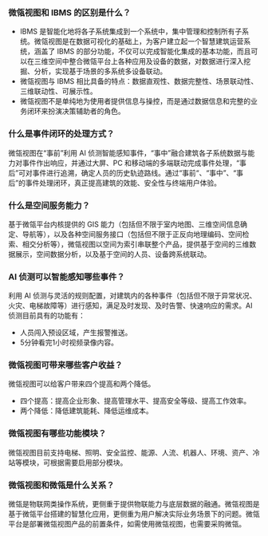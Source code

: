 ### 微瓴视图和 IBMS 的区别是什么？
- IBMS 是智能化地将各子系统集成到一个系统中，集中管理和控制所有子系统。微瓴视图是在数据可视化的基础上，为客户建立起一个智慧建筑运营系统，涵盖了 IBMS 的部分功能，不仅可以完成智能化集成的基本功能，而且可以在三维空间中整合微瓴平台上各种应用及设备的数据，对数据进行深入挖掘、分析，实现基于场景的多系统多设备联动。  
- 微瓴视图与 IBMS 相比具备的特点：数据直观性、数据完整性、场景联动性、三维联动性、可展示性。
- 微瓴视图不是单纯地为使用者提供信息与操控，而是通过数据信息和完整的业务闭环来扮演决策辅助者的角色。

### 什么是事件闭环的处理方式？
微瓴视图在“事前”利用 AI 侦测智能感知事件，“事中”融合建筑各子系统数据与能力对事件作出响应，并通过大屏、PC 和移动端的多端联动完成事件处理，“事后”可对事件进行追溯，确定人员的历史轨迹路线。通过“事前“、“事中”、“事后”的事件处理闭环，真正提高建筑的效能、安全性与终端用户体验。

### 什么是空间服务能力？
基于微瓴平台内核提供的 GIS 能力（包括但不限于室内地图、三维空间信息确定、导航等），以及各种空间服务接口（包括但不限于正反向地理编码、空间检索、相交分析等），微瓴视图以空间为索引串联整个产品，提供基于空间的三维数据展示，空间数据分析，以及基于空间的人员、设备跨系统联动。

### AI 侦测可以智能感知哪些事件？
利用 AI 侦测与灵活的规则配置，对建筑内的各种事件（包括但不限于异常状况、火灾、电梯故障等）进行感知，满足及时发现、及时告警、快速响应的需求。AI 侦测目前具有的功能有：
- 人员闯入预设区域，产生报警推送。
- 5分钟看完1小时视频录像内容。

### 微瓴视图可带来哪些客户收益？
微瓴视图可以给客户带来四个提高和两个降低。  
- 四个提高：提高企业形象、提高管理水平、提高安全等级、提高工作效率。  
- 两个降低：降低建筑能耗、降低运维成本。

### 微瓴视图有哪些功能模块？
微瓴视图目前支持电梯、照明、安全监控、能源、人流、机器人、环境、资产、冷站等模块，可根据需要启用部分模块。

### 微瓴视图和微瓴是什么关系？
微瓴是物联网类操作系统，更侧重于提供物联能力与底层数据的融通。微瓴视图是基于微瓴平台搭建的智慧化应用，更侧重为用户解决实际业务场景下的问题。微瓴平台是部署微瓴视图产品的前置条件，如需使用微瓴视图，也需要采购微瓴。
